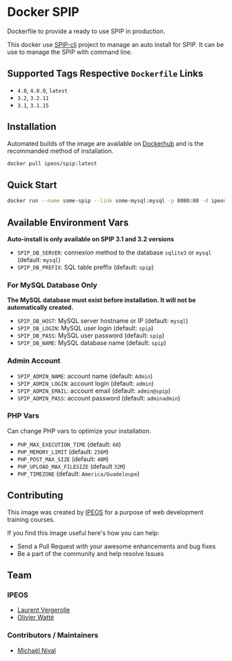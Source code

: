 # Docker SPIP

Dockerfile to provide a ready to use SPIP in production.

This docker use [SPIP-cli](https://contrib.spip.net/SPIP-Cli) project to manage an auto install for SPIP. It can be use to manage the SPIP with command line.

## Supported Tags Respective `Dockerfile` Links

- `4.0`, `4.0.0`, `latest`
- `3.2`, `3.2.11`
- `3.1`, `3.1.15`

## Installation

Automated builds of the image are available on [Dockerhub](https://hub.docker.com/r/ipeos/spip/) and is the recommanded method of installation.

```bash
docker pull ipeos/spip:latest
```

## Quick Start

```bash
docker run --name some-spip --link some-mysql:mysql -p 8080:80 -d ipeos/spip
```

## Available Environment Vars

**Auto-install is only available on SPIP 3.1 and 3.2 versions**

- `SPIP_DB_SERVER`: connexion method to the database `sqlite3` or `mysql` (default: `mysql`)
- `SPIP_DB_PREFIX`: SQL table preffix (default: `spip`)

### For MySQL Database Only

**The MySQL database must exist before installation. It will not be automatically created.**

- `SPIP_DB_HOST`: MySQL server hostname or IP (default: `mysql`)
- `SPIP_DB_LOGIN`: MySQL user login (default: `spip`)
- `SPIP_DB_PASS`: MySQL user password (default: `spip`)
- `SPIP_DB_NAME`: MySQL database name (default: `spip`)

### Admin Account

- `SPIP_ADMIN_NAME`: account name (default: `Admin`)
- `SPIP_ADMIN_LOGIN`: account login (default: `admin`)
- `SPIP_ADMIN_EMAIL`: account email (default: `admin@spip`)
- `SPIP_ADMIN_PASS`: account password (default: `adminadmin`)

### PHP Vars

Can change PHP vars to optimize your installation.

- `PHP_MAX_EXECUTION_TIME` (default: `60`)
- `PHP_MEMORY_LIMIT` (default: `256M`)
- `PHP_POST_MAX_SIZE` (default: `40M`)
- `PHP_UPLOAD_MAX_FILESIZE` (default `32M`)
- `PHP_TIMEZONE` (default: `America/Guadeloupe`)

## Contributing

This image was created by [IPEOS](http://www.ipeos.com) for a purpose of web development training courses.

If you find this image useful here's how you can help:

- Send a Pull Request with your awesome enhancements and bug fixes
- Be a part of the community and help resolve Issues

## Team

### IPEOS

- [Laurent Vergerolle](https://github.com/psychoz971/)
- [Olivier Watté](https://github.com/owatte/)

### Contributors / Maintainers

- [Michaël Nival](https://github.com/mnival)
